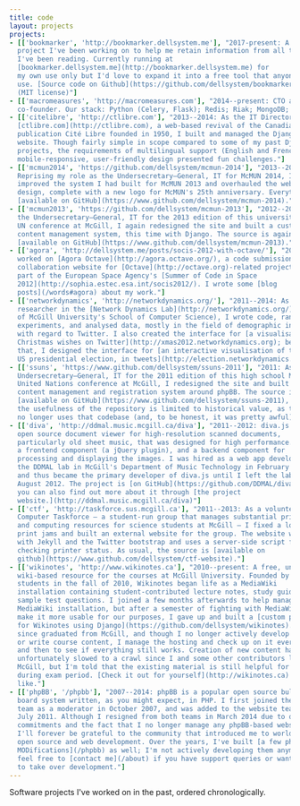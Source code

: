 ```yaml
---
title: code
layout: projects
projects:
- [['bookmarker', 'http://bookmarker.dellsystem.me'], "2017-present: A personal
  project I've been working on to help me retain information from all the books
  I've been reading. Currently running at
  [bookmarker.dellsystem.me](http://bookmarker.dellsystem.me) for
  my own use only but I'd love to expand it into a free tool that anyone can
  use. [Source code on Github](https://github.com/dellsystem/bookmarker)
  (MIT license)"]
- [['macromeasures', 'http://macromeasures.com'], "2014--present: CTO and
  co-founder. Our stack: Python (Celery, Flask); Redis; Riak; MongoDB; AWS."]
- [['citelibre', 'http://ctlibre.com'], "2013--2014: As the IT Director for
  [ctlibre.com](http://ctlibre.com), a web-based revival of the Canadian
  publication Cité Libre founded in 1950, I built and managed the Django-based
  website. Though fairly simple in scope compared to some of my past Django
  projects, the requirements of multilingual support (English and French) and a
  mobile-responsive, user-friendly design presented fun challenges."]
- [['mcmun2014', 'https://github.com/dellsystem/mcmun-2014'], "2013--2014:
  Reprising my role as the Undersecretary–General, IT for McMUN 2014, I
  improved the system I had built for McMUN 2013 and overhauled the website
  design, complete with a new logo for McMUN's 25th anniversary. Everything is
  [available on GitHub](https://www.github.com/dellsystem/mcmun-2014)."]
- [['mcmun2013', 'https://github.com/dellsystem/mcmun-2013'], "2012--2013: As
  the Undersecretary–General, IT for the 2013 edition of this university-level
  UN conference at McGill, I again redesigned the site and built a custom
  content management system, this time with Django. The source is again
  [available on GitHub](https://www.github.com/dellsystem/mcmun-2013)."]
- [['agora', 'http://dellsystem.me/posts/socis-2012-with-octave/'], "2012: I
  worked on [Agora Octave](http://agora.octave.org/), a code submission and
  collaboration website for [Octave](http://octave.org)-related projects, as
  part of the European Space Agency's [Summer of Code in Space
  2012](http://sophia.estec.esa.int/socis2012/). I wrote some [blog
  posts](/words#agora) about my work."]
- [['networkdynamics', 'http://networkdynamics.org/'], "2011--2014: As a student
  researcher in the [Network Dynamics Lab](http://networkdynamics.org/) (part
  of McGill University's School of Computer Science), I wrote code, ran
  experiments, and analysed data, mostly in the field of demographic inference
  with regard to Twitter. I also created the interface for [a visualisation of
  Christmas wishes on Twitter](http://xmas2012.networkdynamics.org); before
  that, I designed the interface for [an interactive visualisation of the 2012
  US presidential election, in tweets](http://election.networkdynamics.org/)."]
- [['ssuns', 'https://www.github.com/dellsystem/ssuns-2011'], "2011: As the
  Undersecretary–General, IT for the 2011 edition of this high school Model
  United Nations conference at McGill, I redesigned the site and built a
  content management and registration system around phpBB. The source is
  [available on GitHub](https://www.github.com/dellsystem/ssuns-2011), though
  the usefulness of the repository is limited to historical value, as the site
  no longer uses that codebase (and, to be honest, it was pretty awful)."]
- [['diva', 'http://ddmal.music.mcgill.ca/diva'], "2011--2012: diva.js is an
  open source document viewer for high-resolution scanned documents,
  particularly old sheet music, that was designed for high performance. There's
  a frontend component (a jQuery plugin), and a backend component for
  processing and displaying the images. I was hired as a web app developer by
  the DDMAL lab in McGill's Department of Music Technology in February 2011,
  and thus became the primary developer of diva.js until I left the lab in
  August 2012. The project is [on GitHub](https://github.com/DDMAL/diva.js);
  you can also find out more about it through [the project
  website.](http://ddmal.music.mcgill.ca/diva)"]
- [['ctf', 'http://taskforce.sus.mcgill.ca'], "2011--2013: As a volunteer for
  Computer Taskforce – a student-run group that manages substantial printing
  and computing resources for science students at McGill – I fixed a lot of
  print jams and built an external website for the group. The website was built
  with Jekyll and the Twitter bootstrap and uses a server-side script for
  checking printer status. As usual, the source is [available on
  github](https://www.github.com/dellsystem/ctf-website)."]
- [['wikinotes', 'http://www.wikinotes.ca'], "2010--present: A free, unofficial
  wiki-based resource for the courses at McGill University. Founded by McGill
  students in the fall of 2010, Wikinotes began life as a MediaWiki
  installation containing student-contributed lecture notes, study guides, and
  sample test questions. I joined a few months afterwards to help manage the
  MediaWiki installation, but after a semester of fighting with MediaWiki to
  make it more usable for our purposes, I gave up and built a [custom platform
  for Wikinotes using Django](https://github.com/dellsystem/wikinotes). I've
  since graduated from McGill, and though I no longer actively develop features
  or write course content, I manage the hosting and check up on it every now
  and then to see if everything still works. Creation of new content has
  unfortunately slowed to a crawl since I and some other contributors left
  McGill, but I'm told that the existing material is still helpful for students
  during exam period. [Check it out for yourself](http://wikinotes.ca) if you
  like."]
- [['phpBB', '/phpbb'], "2007--2014: phpBB is a popular open source bulletin
  board system written, as you might expect, in PHP. I first joined the core
  team as a moderator in October 2007, and was added to the website team in
  July 2011. Although I resigned from both teams in March 2014 due to other
  commitments and the fact that I no longer manage any phpBB-based websites,
  I'll forever be grateful to the community that introduced me to worlds of
  open source and web development. Over the years, I've built [a few phpBB
  MODifications](/phpbb) as well; I'm not actively developing them anymore, but
  feel free to [contact me](/about) if you have support queries or want
  to take over development."]
---
```


Software projects I've worked on in the past, ordered chronologically.
